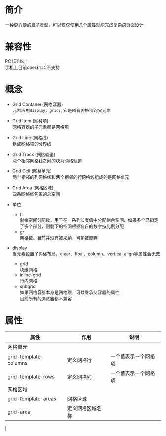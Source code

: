 # 简介

一种更方便的盒子模型，可以仅仅使用几个属性就能完成复杂的页面设计


# 兼容性

PC IE11以上  
手机上目前oper和UC不支持


# 概念

- Grid Contaner (网格容器)  
  元素应用`display: grid;`, 它是所有网格项的父元素

- Grid Item (网格项)  
  网格容器的子元素都是网格项

- Grid Line (网格线)  
  组成网格项的分界线

- Grid Track (网格轨道)  
  两个相邻网格线之间的块为网格轨道

- Grid Cell (网格单元)  
  两个相邻的列网格线和两个相邻的行网格线组成的是网格单元

- Grid Area (网格区域)  
  四条网格线包围的总空间

- 单位
    + fr  
      剩余空间分配数。用于在一系列长度值中分配剩余空间，如果多个已指定了多个部分，则剩下的空间根据各自的数字按比例分配
    + gr  
      网格数。目前并没有被采纳，可能被废弃

- display  
  当元素设置了网格布局，clear、float、column、vertical-align等属性会无效
  + grid  
    块级网格
  + inline-grid  
    行内网格
  + subgrid  
    如果网格容器本身是网格项，可以继承父容器的属性  
    目前所有的浏览器都不兼容

# 属性
| 属性 | 作用 | 说明 |
| --- | --- | --- |
| 网格单元 |  |  |
| grid-template-columns | 定义网格行 | 一个值表示一个网格项 |
| grid-template-rows | 定义网格列 | 一个值表示一个网格项 |
| 网格区域 |  |  |
| grid-template-areas | 网格区域 |  |
| grid-area | 定义网格区域名称 |  |
| 